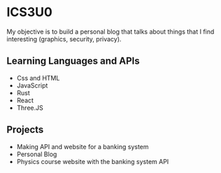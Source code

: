 # ICS3U0
My objective is to build a personal blog that talks about things that I find interesting (graphics, security, privacy). 

## Learning Languages and APIs

* Css and HTML
* JavaScript
* Rust
* React
* Three.JS

## Projects
* Making API and website for a banking system 
* Personal Blog 
* Physics course website with the banking system API
